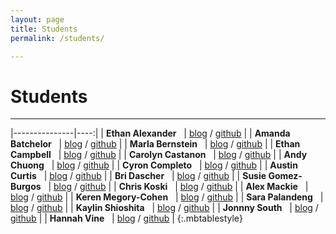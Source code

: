 ```yaml
---
layout: page
title: Students
permalink: /students/

---
```


# Students

<hr>

|---------------|----:|
| **Ethan Alexander** &nbsp;	| [blog](https://eggplantzoup.tumblr.com/) / [github]() |
| **Amanda Batchelor** &nbsp;	| [blog](https://abdesign2017.wordpress.com/) / [github](https://github.com/mandy1243) |
| **Marla Bernstein** &nbsp;	| [blog](https://marlabernstein.wordpress.com/category/the-real-time-web/) / [github](https://github.com/marlabern) |
| **Ethan Campbell** &nbsp;	| [blog](https://ethancampbellwriting.wordpress.com/) / [github](https://github.com/ethan-camps) |
| **Carolyn Castanon** &nbsp;	| [blog](https://carolyncastanon.wordpress.com/rtw/) / [github](https://github.com/caca1257) |
| **Andy Chuong** &nbsp;		| [blog](https://chuongtam.wordpress.com/category/the-real-time-web/) / [github](https://github.com/andychuong) |
| **Cyron Completo** &nbsp;	| [blog](https://thefiretruckblog.wordpress.com/) / [github](https://github.com/ccomp/) |
| **Austin Curtis** &nbsp;	| [blog](https://austincurtisblog.wordpress.com/category/rtw/) / [github](https://github.com/AustinCurtis) |
| **Bri Dascher** &nbsp;	| [blog](https://bridascher.wordpress.com/category/real-time-web/) / [github](https://github.com/bri-dash) |
| **Susie Gomez-Burgos** &nbsp;	| [blog](https://sgomezburgos.com/category/real-time-web/) / [github](https://github.com/susanagburgos) |
| **Chris Koski** &nbsp;	| [blog](https://buildingwithchris.wordpress.com/category/real-time-web/) / [github](https://github.com/Singularity3) |
| **Alex Mackie** &nbsp;	| [blog](https://alexsmackie.wordpress.com/) / [github](https://github.com/AlexMackie) |
| **Keren Megory-Cohen** &nbsp;	| [blog](https://codedocumentation.wordpress.com/) / [github](https://github.com/kmegoryc) |
| **Sara Palandeng** &nbsp;	| [blog](https://spalandengweb.wordpress.com/) / [github]() |
| **Kaylin Shioshita** &nbsp;	| [blog](https://kshioshita.wordpress.com/category/real-time-web/) / [github](https://github.com/Kshioshita) |
| **Jonnny South** &nbsp;	| [blog]() / [github]() |
| **Hannah Vine** &nbsp;	| [blog](https://hannahvinertw.wordpress.com/) / [github]() |
{:.mbtablestyle}

<br>
<br>
